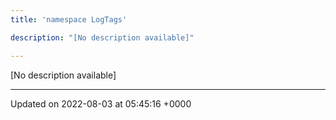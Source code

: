 ```yaml
---
title: 'namespace LogTags'

description: "[No description available]"

---
```







[No description available]






-------------------------------

Updated on 2022-08-03 at 05:45:16 +0000